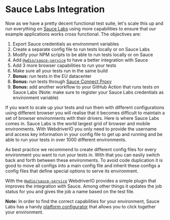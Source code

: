 Sauce Labs Integration
======================

Now as we have a pretty decent functional test suite, let's scale this up and run everything on [Sauce Labs](https://saucelabs.com/) using more capabilities to ensure that our example applications works cross functional. The objectives are:

1. Export Sauce credentials as environment variables
2. Create a separate config file to run tests locally or on Sauce Labs
3. Modify your NPM scripts to be able to run tests locally or on Sauce
4. Add [`@wdio/sauce-service`](https://www.npmjs.com/package/@wdio/sauce-service) to have a better integration with Sauce
5. Add 3 more browser capabilities to run your tests
6. Make sure all your tests run in the same build
7. __Bonus:__ run tests in the EU datacenter
8. __Bonus:__ run tests through [Sauce Connect Proxy](https://wiki.saucelabs.com/display/DOCS/Sauce+Connect+Proxy)
9. __Bonus:__ add another workflow to your GitHub Action that runs tests on Sauce Labs (Note: make sure to register your Sauce Labs credentials as environment variable)

If you want to scale up your tests and run them with different configurations using different browser you will realise that it becomes difficult to maintain a set of browser environments with their drivers. Here is where Sauce Labs comes in. Sauce Labs is the world largest grid of browser and mobile environments. With WebdriverIO you only need to provide the username and access key information in your config file to get up and running and be able to run your tests in over 1000 different environments.

As best practice we recommend to create different config files for every environment you want to run your tests in. With that you can easily switch back and forth between these environments. To avoid code duplication it is good to move all configs into a main config file and inherit these configs a config files that define special options to serve its environment.

With the [`@wdio/sauce-service`](https://www.npmjs.com/package/@wdio/sauce-service) WebdriverIO provides a simple plugin that improves the integration with Sauce. Among other things it updates the job status for you and gives the job a name based on the test file.

__Note:__ In order to find the correct capabilities for your environment, Sauce Labs has a handy [platform configurator](https://wiki.saucelabs.com/display/DOCS/Platform+Configurator) that allows you to click together your environment.
